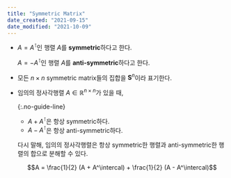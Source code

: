 ```yaml
---
title: "Symmetric Matrix"
date_created: "2021-09-15"
date_modified: "2021-10-09"
---
```


<ul class="no-guide-line">

<li><div markdown="block">

$A = A^\intercal$인 행렬 $A$를 **symmetric**하다고 한다.

$A = -A^\intercal$인 행렬 $A$를 **anti-symmetric**하다고 한다.

</div></li>

<li><div markdown="block">

모든 $n \times n$ symmetric matrix들의 집합을 $\mathbf{S}^n$이라 표기한다.

</div></li>

<li><div markdown="block">

임의의 정사각행렬 $A \in \mathbb{R}^{n \times n}$가 있을 때,

{:.no-guide-line}
- $A + A^\intercal$은 항상 symmetric하다.
- $A - A^\intercal$은 항상 anti-symmetric하다.

다시 말해, 임의의 정사각행렬은 항상 symmetric한 행렬과 anti-symmetric한 행렬의 합으로 분해할 수 있다.

$$A = \frac{1}{2} (A + A^\intercal) + \frac{1}{2} (A - A^\intercal)$$

</div></li>

</ul>